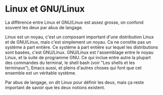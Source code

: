 # Linux et GNU/Linux

La différence entre Linux et GNU/Linux est assez grosse, on confond souvent les deux par abus de langage.

Linux est un noyau, c'est un composant important d'une distribution Linux et de GNU/Linux, mais c'est simplement un noyau. Ca ne constite pas un système à part entière. Ce système à part entière
sur lequel les distributions sont basées, c'est GNU/Linux. GNU/Linux est l'assemblage entre le noyau Linux, et la suite de programme GNU. Ce qui inclue entre autre la plupart des commandes
du terminal, le shell bash (voir "Les shells et les terminaux"), Emacs aussi, et pleins d'autres choses qui font que cet ensemble est un véritable système.

Par abus de langage, on dit Linux pour définir les deux, mais ça reste important de savoir que les deux notions existent.
